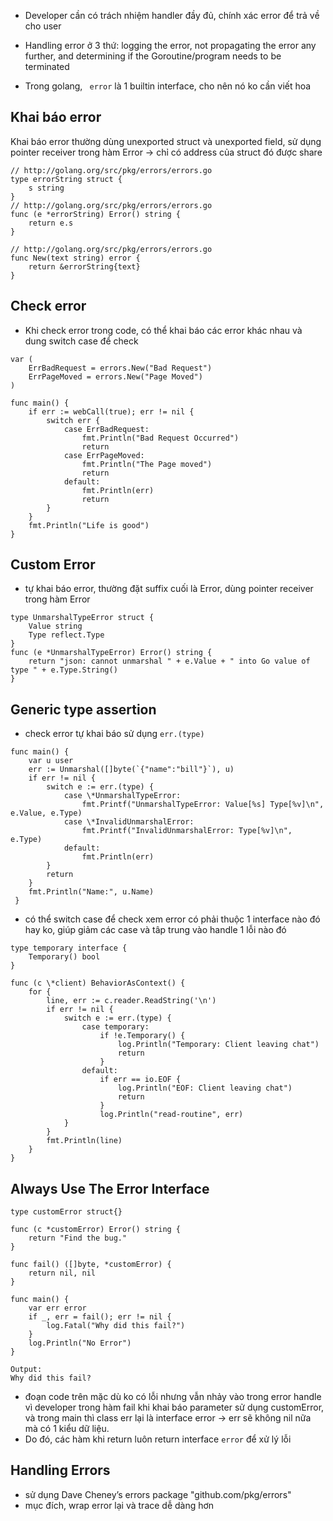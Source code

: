 - Developer cần có trách nhiệm handler đầy đủ, chính xác error để trả về cho user 
- Handling error ở 3 thứ: logging the error, not propagating the error any further, and
determining if the Goroutine/program needs to be terminated

- Trong golang, ``` error``` là 1 builtin interface, cho nên nó ko cần viết hoa 
## Khai báo error
 Khai báo error thường dùng unexported struct và unexported field, sử dụng pointer receiver trong hàm Error -> chỉ có address của struct đó được share 

```
// http://golang.org/src/pkg/errors/errors.go
type errorString struct {
	s string
}
// http://golang.org/src/pkg/errors/errors.go
func (e *errorString) Error() string {
	return e.s
}

// http://golang.org/src/pkg/errors/errors.go
func New(text string) error {
	return &errorString{text}
}
```


## Check error
- Khi check error trong code, có thể khai báo các error khác nhau và dung switch case để check

```
var (
	ErrBadRequest = errors.New("Bad Request")
	ErrPageMoved = errors.New("Page Moved")
)

func main() {
	if err := webCall(true); err != nil {
		switch err {
			case ErrBadRequest:
				fmt.Println("Bad Request Occurred")
				return
			case ErrPageMoved:
				fmt.Println("The Page moved")
				return
			default:
				fmt.Println(err)
				return
		}
	}
	fmt.Println("Life is good")
}
```

## Custom Error 
- tự khai báo error, thường đặt suffix cuối là Error, dùng pointer receiver trong hàm Error

```
type UnmarshalTypeError struct {
	Value string
	Type reflect.Type
}
func (e *UnmarshalTypeError) Error() string {
	return "json: cannot unmarshal " + e.Value + " into Go value of type " + e.Type.String()
}
```

## Generic type assertion
- check error tự khai báo sử dụng ``` err.(type)  ```

```
func main() {
 	var u user
 	err := Unmarshal([]byte(`{"name":"bill"}`), u)
 	if err != nil {
 		switch e := err.(type) {
 			case \*UnmarshalTypeError:
 				fmt.Printf("UnmarshalTypeError: Value[%s] Type[%v]\n", e.Value, e.Type)
 			case \*InvalidUnmarshalError:
 				fmt.Printf("InvalidUnmarshalError: Type[%v]\n", e.Type)
 			default:
 				fmt.Println(err)
 		}
 		return
 	}
 	fmt.Println("Name:", u.Name)
 }
```


- có thể switch case để check xem error có phải thuộc 1 interface nào đó hay ko, giúp giảm các case và tâp trung vào handle 1 lỗi nào đó

```
type temporary interface {
	Temporary() bool
}

func (c \*client) BehaviorAsContext() {
	for {
		line, err := c.reader.ReadString('\n')
		if err != nil {
			switch e := err.(type) {
				case temporary:
					if !e.Temporary() {
						log.Println("Temporary: Client leaving chat")
						return
					}
				default:
					if err == io.EOF {
						log.Println("EOF: Client leaving chat")
						return
					}
					log.Println("read-routine", err)
			}
		}
		fmt.Println(line)
	}
}
```

## Always Use The Error Interface

```
type customError struct{}

func (c *customError) Error() string {
	return "Find the bug."
}

func fail() ([]byte, *customError) {
	return nil, nil
}

func main() {
	var err error
	if _, err = fail(); err != nil {
		log.Fatal("Why did this fail?")
	}
	log.Println("No Error")
}

Output:
Why did this fail?
```

- đoạn code trên mặc dù ko có lỗi nhưng vẫn nhảy vào trong error handle vì developer trong hàm fail khi khai báo parameter sử dụng customError, và trong main thì class err lại là interface error -> err sẽ không nil nữa mà có 1 kiểu dữ liệu. 
- Do đó, các hàm khi return luôn return interface ``` error ``` để xử lý lỗi


## Handling Errors
- sử dụng Dave Cheney’s errors package "github.com/pkg/errors"
- mục đích, wrap error lại và trace dễ dàng hơn
